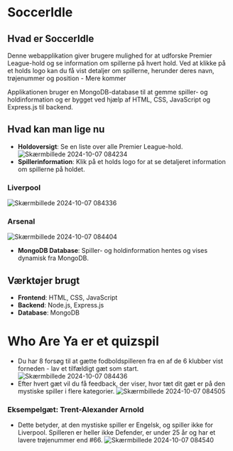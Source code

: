 # SoccerIdle

## Hvad er SoccerIdle
Denne webapplikation giver brugere mulighed for at udforske Premier League-hold og se information om spillerne på hvert hold. Ved at klikke på et holds logo kan du få vist detaljer om spillerne, herunder deres navn, trøjenummer og position - Mere kommer

Applikationen bruger en MongoDB-database til at gemme spiller- og holdinformation og er bygget ved hjælp af HTML, CSS, JavaScript og Express.js til backend.



## Hvad kan man lige nu
- **Holdoversigt**: Se en liste over alle Premier League-hold.
 ![Skærmbillede 2024-10-07 084234](https://github.com/user-attachments/assets/7171aead-9b7b-427e-961c-8652f000e1a5)
- **Spillerinformation**: Klik på et holds logo for at se detaljeret information om spillerne på holdet.
### Liverpool
![Skærmbillede 2024-10-07 084336](https://github.com/user-attachments/assets/69124859-8094-4faa-a4c7-6f0d9ce5c63a)
### Arsenal
![Skærmbillede 2024-10-07 084404](https://github.com/user-attachments/assets/4bdfcf52-0542-451e-91a7-672b41c7ef8e)
- **MongoDB Database**: Spiller- og holdinformation hentes og vises dynamisk fra MongoDB.

## Værktøjer brugt
- **Frontend**: HTML, CSS, JavaScript
- **Backend**: Node.js, Express.js
- **Database**: MongoDB

# Who Are Ya er et quizspil
- Du har 8 forsøg til at gætte fodboldspilleren fra en af de 6 klubber vist forneden - lav et tilfældigt gæt som start.
![Skærmbillede 2024-10-07 084436](https://github.com/user-attachments/assets/74ef708f-2e03-4e8c-9715-d774d236d980)
- Efter hvert gæt vil du få feedback, der viser, hvor tæt dit gæt er på den mystiske spiller i flere kategorier.
![Skærmbillede 2024-10-07 084505](https://github.com/user-attachments/assets/bf674e2f-fa55-43a5-8353-f8b2642593dd)
### Eksempelgæt: Trent-Alexander Arnold
- Dette betyder, at den mystiske spiller er Engelsk, og spiller ikke for Liverpool. Spilleren er heller ikke Defender, er under 25 år og har et lavere trøjenummer end #66.
![Skærmbillede 2024-10-07 084540](https://github.com/user-attachments/assets/7554197c-fafa-48cf-b368-d02ae954bb16)
